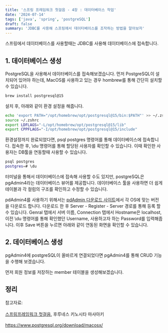 ```yaml
---
title: '스프링 프레임워크 첫걸음 - 4장 : 데이터베이스 작업'
date: '2024-07-14'
tags: ['java', 'spring', 'postgreSQL']
draft: false
summary: 'JDBC를 사용해 스프링에서 데이터베이스를 조작하는 방법을 알아보자'
---
```


스프링에서 데이터베이스를 사용할때는 JDBC를 사용해 데이터베이스에 접속합니다. 

## 1. 데이터베이스 생성

PostgreSQL을 사용해서 데이터베이스를 접속해보겠습니다. 먼저 PostgreSQL이 설치되어 있어야 하는데, MacOS를 사용하고 있는 경우 hombrew를 통해 간단히 설치할 수 있습니다. 

```bash
brew install postgresql@15
```

설치 후, 아래와 같이 환경 설정을 해줍니다.

```bash
echo 'export PATH="/opt/homebrew/opt/postgresql@15/bin:$PATH"' >> ~/.zshrc
source ~/.zshrc
export LDFLAGS="-L/opt/homebrew/opt/postgresql@15/lib"
export CPPFLAGS="-I/opt/homebrew/opt/postgresql@15/include"
```

환경설정까지 완료되었다면, psql postgres 명령어를 통해 데이터베이스에 접속합니다. 접속한 후, \du 명령어를 통해 할당된 사용자를 확인할 수 있습니다. 이때 확인한 사용자는 DB툴을 연동할때 사용할 수 있습니다.

```bash
psql postgres
postgres=# \du
```

터미널을 통해서 데이터베이스에 접속해 사용할 수도 있지만, postgreSQL은 pgAdmin4라는 데이터베이스 뷰어를 제공합니다. 데이터베이스 툴을 사용하면 더 쉽게 테이블과 각 컬럼의 구조를 확인하고 수정할 수 있습니다.

pdAdmin4를 사용하기 위해서는 [pdAdmin 다운로드 사이트](https://www.pgadmin.org/download/)에서 각 OS에 맞는 버전을 다운로드 합니다. 다운로드 한 후 Server - Register - Server 경로를 통해 등록 할 수 있습니다. Genral 탭에서 서버 이름, Connection 탭에서 Hostname은 localhost, 이전 \du 명령어를 통해 확인했던 Username, 사용하고자 하는 Password를 입력해줍니다. 이후 Save 버튼을 누르면 아래와 같이 연동된 화면을 확인할 수 있습니다. 

<!-- !(/Users/liv/Documents/liv-blog/data/blog/image/postgresql.png) -->

## 2. 데이터베이스 생성
pgAdmin4에 postgreSQL이 올바르게 연결되었다면 pgAdmin4를 통해 CRUD 기능을 수행해 보겠습니다.

먼저 회원 정보를 저장하는 member 테이블을 생성해보겠습니다. 


<!-- !(/Users/liv/Documents/liv-blog/data/blog/image/create.png) -->




## 정리




참고자료: <br></br>[스프링프레임워크 첫걸음](https://www.aladin.co.kr/shop/wproduct.aspx?ItemId=301096602), 후루네스 키노시타 마사아키<br></br>https://www.postgresql.org/download/macosx/

